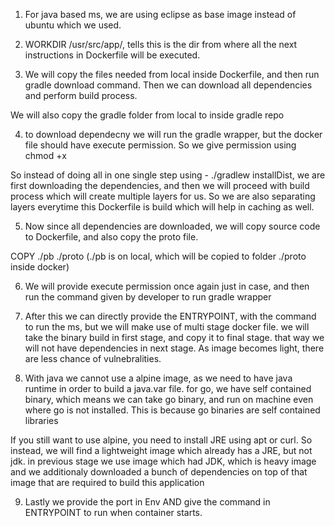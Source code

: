 
1. For java based ms, we are using eclipse as base image instead of ubuntu which we used.
2. WORKDIR  /usr/src/app/, tells this is the dir from where all the next instructions in Dockerfile will be executed.

3. We will copy the files needed from local inside Dockerfile, and then run gradle download command. Then we can download all dependencies and perform build process.

We will also copy the gradle folder from local to inside gradle repo

4. to download dependecny we will run the gradle wrapper, but the docker file should have execute permission. So we give permission using chmod +x

So instead of doing all in one single step using - ./gradlew installDist, we are first downloading the dependencies, and then we will proceed with build process which will create multiple layers for us. So we are also separating layers everytime this Dockerfile is build which will help in caching as well. 

5. Now since all dependencies are downloaded, we will copy source code to Dockerfile, and also copy the proto file.

COPY ./pb ./proto  (./pb is on local, which will be copied to folder ./proto inside docker)

6. We will provide execute permission once again just in case, and then run the command given by developer to run gradle wrapper

7. After this we can directly provide the ENTRYPOINT, with the command to run the ms, but we will make use of multi stage docker file. we will take the binary build in first stage, and copy it to final stage. that way we will not have dependencies in next stage. As image becomes light, there are less chance of vulnebralities. 

8. With java we cannot use a alpine image, as we need to have java runtime in order to build a java.var file. for go, we have self contained binary, which means we can take go binary, and run on machine even where go is not installed. This is because go binaries are self contained libraries

If you still want to use alpine, you need to install JRE using apt or curl. So instead, we will find a lightweight image which already has a JRE, but not jdk. in previous stage we use image which had JDK, which is heavy image and we additionaly downloaded a bunch of dependencies on top of that image that are required to build this application

9. Lastly we provide the port in Env AND give the command in ENTRYPOINT to run when container starts.
